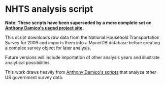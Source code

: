 NHTS analysis script
====================

**Note: These scripts have been superseded by a more complete set on [Anthony Damico's usgsd project site](https://github.com/ajdamico/usgsd/tree/master/National%20Household%20Travel%20Survey).**

This script downloads raw data from the National Household Transportation Survey for 2009 and imports them into a MonetDB database before creating a complex survey object for later analysis.

Future versions will include importation of other analysis years and illustrate analytical possibilities.

This work draws heavily from [Anthony Damico's scripts](https://github.com/ajdamico/usgsd) that analyze other US government survey data.